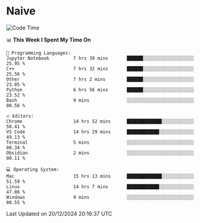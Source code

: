 # Naive
<!-- ## 日拱一卒，功不唐捐 -->
<!-- [![GitHub Streak](https://streak-stats.demolab.com/?user=XiaoXKKK)](https://git.io/streak-stats) -->
<!--START_SECTION:waka-->
![Code Time](http://img.shields.io/badge/Code%20Time-156%20hrs%2045%20mins-blue)

📊 **This Week I Spent My Time On** 

```text
💬 Programming Languages: 
Jupyter Notebook         7 hrs 39 mins       ██████░░░░░░░░░░░░░░░░░░░   25.95 % 
C++                      7 hrs 32 mins       ██████░░░░░░░░░░░░░░░░░░░   25.56 % 
Other                    7 hrs 2 mins        ██████░░░░░░░░░░░░░░░░░░░   23.85 % 
Python                   6 hrs 56 mins       ██████░░░░░░░░░░░░░░░░░░░   23.52 % 
Bash                     9 mins              ░░░░░░░░░░░░░░░░░░░░░░░░░   00.56 % 

🔥 Editors: 
Chrome                   14 hrs 52 mins      █████████████░░░░░░░░░░░░   50.41 % 
VS Code                  14 hrs 29 mins      ████████████░░░░░░░░░░░░░   49.13 % 
Terminal                 5 mins              ░░░░░░░░░░░░░░░░░░░░░░░░░   00.34 % 
Obsidian                 2 mins              ░░░░░░░░░░░░░░░░░░░░░░░░░   00.11 % 

💻 Operating System: 
Mac                      15 hrs 13 mins      █████████████░░░░░░░░░░░░   51.59 % 
Linux                    14 hrs 7 mins       ████████████░░░░░░░░░░░░░   47.86 % 
Windows                  9 mins              ░░░░░░░░░░░░░░░░░░░░░░░░░   00.55 % 
```


 Last Updated on 20/12/2024 20:16:37 UTC
<!--END_SECTION:waka-->
